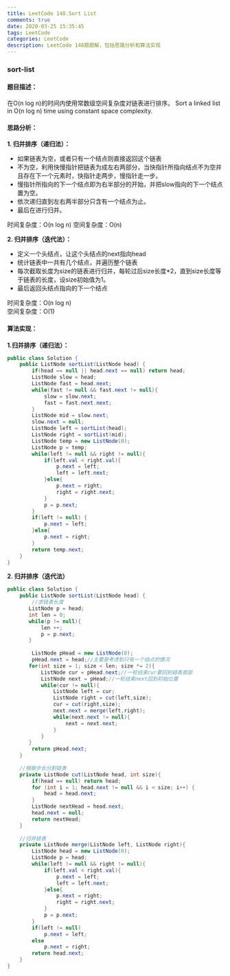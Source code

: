 ```yaml
---
title: LeetCode 148.Sort List
comments: true
date: 2020-03-25 15:35:45
tags: LeetCode
categories: LeetCode
description: LeetCode 148题题解，包括思路分析和算法实现
---
```

### sort-list

#### 题目描述：
在O(n log n)的时间内使用常数级空间复杂度对链表进行排序。
Sort a linked list in O(n log n) time using constant space complexity.

<!--more-->

#### 思路分析：

**1. 归并排序（递归法）：**
- 如果链表为空，或者只有一个结点则直接返回这个链表
- 不为空，利用快慢指针把链表为成左右两部分，当快指针所指向结点不为空并且存在下一个元素时，快指针走两步，慢指针走一步。
- 慢指针所指向的下一个结点即为右半部分的开始，并把slow指向的下一个结点置为空。
- 依次递归直到左右两半部分只含有一个结点为止。
- 最后在进行归并。

时间复杂度：O(n log n)
空间复杂度：O(n)

**2. 归并排序（迭代法）：**
- 定义一个头结点，让这个头结点的next指向head
- 统计链表中一共有几个结点，并遍历整个链表
- 每次截取长度为size的链表进行归并，每轮过后size长度*2，直到size长度等于链表的长度，设size初始值为1。
- 最后返回头结点指向的下一个结点 

时间复杂度：O(n log n)               
空间复杂度：O(1)

#### 算法实现：

**1.归并排序（递归法）：**

```java
public class Solution {
    public ListNode sortList(ListNode head) {
        if(head == null || head.next == null) return head;
        ListNode slow = head;
        ListNode fast = head.next;
        while(fast != null && fast.next != null){
            slow = slow.next;
            fast = fast.next.next;
        }
        ListNode mid = slow.next;
        slow.next = null;
        ListNode left = sortList(head);
        ListNode right = sortList(mid);
        ListNode temp = new ListNode(0);
        ListNode p = temp;
        while(left != null && right != null){
            if(left.val < right.val){
                p.next = left;
                left = left.next;
            }else{
                p.next = right;
                right = right.next;
            }
            p = p.next;
        }
        if(left != null) {
            p.next = left;
        }else{
            p.next = right;
        }
        return temp.next;
    }
}
```
**2. 归并排序（迭代法）**
```java
public class Solution {
    public ListNode sortList(ListNode head) {
        //求链表长度
       ListNode p = head;
       int len = 0;
       while(p != null){
           len ++;
           p = p.next;
       }
       
        ListNode pHead = new ListNode(0);
        pHead.next = head;//主要是考虑到只有一个结点的情况
       for(int size = 1; size < len; size *= 2){
           ListNode cur = pHead.next;//一轮结束cur要回到链表首部
           ListNode next = pHead;//一轮结束next回到初始位置
           while(cur != null){
               ListNode left = cur;
               ListNode right = cut(left,size);
               cur = cut(right,size);
               next.next = merge(left,right); 
               while(next.next != null){
                   next = next.next;
               }
           }
       }
        return pHead.next;
    }
    
    //根据步长分割链表
    private ListNode cut(ListNode head, int size){
        if(head == null) return head;
        for (int i = 1; head.next != null && i < size; i++) {
            head = head.next;
        }
        ListNode nextHead = head.next;
        head.next = null;
        return nextHead;
    }
    
    //归并链表
    private ListNode merge(ListNode left, ListNode right){
        ListNode head = new ListNode(0);
        ListNode p = head;
        while(left != null && right != null){
            if(left.val < right.val){
                p.next = left;
                left = left.next;
            }else{
                p.next = right;
                right = right.next;
            }
            p = p.next;
        }
        if(left != null)
            p.next = left;
        else
            p.next = right;
        return head.next;
    }
}
```
